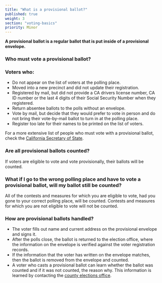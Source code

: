 ```yaml
---
title: "What is a provisional ballot?"
published: true
weight: 3
section: "voting-basics"
priority: Minor
---
```





**A provisional ballot is a regular ballot that is put inside of a provisional envelope.** 

### Who must vote a provisional ballot?  

### Voters who:  
- Do not appear on the list of voters at the polling place. 
- Moved into a new precinct and did not update their registration.
- Registered by mail, but did not provide a CA drivers license number, CA ID number or the last 4 digits of their Social Security Number when they registered.
- Return absentee ballots to the polls without an envelope.
- Vote by mail, but decide that they would prefer to vote in person and do not bring their vote-by-mail ballot to turn in at the polling place.
- Register too late for their names to be printed on the list of voters.  

For a more extensive list of people who must vote with a provisional ballot, check the [California Secretary of State](http://www.sos.ca.gov/elections/voting-resources/provisional-voting/).

### Are all provisional ballots counted?  
If voters are eligible to vote and vote provisionally, their ballots will be counted.  

### What if I go to the wrong polling place and have to vote a provisional ballot, will my ballot still be counted?  
All of the contests and measures for which you are eligible to vote, had you gone to your correct polling place, will be counted. Contests and measures for which you are not eligible to vote will not be counted.  

### How are provisional ballots handled?  
- The voter fills out name and current address on the provisional envelope and signs it. 
- After the polls close, the ballot is returned to the election office, where the information on the envelope is verified against the voter registration records.
- If the information that the voter has written on the envelope matches, then the ballot is removed from the envelope and counted.
- A voter who casts a provisional ballot can learn whether the ballot was counted and if it was not counted, the reason why. This information is learned by contacting the [county elections office](#section-election-office-contact).
